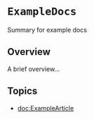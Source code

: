 # ``ExampleDocs``

Summary for example docs

## Overview

A brief overview...

## Topics

- <doc:ExampleArticle>
